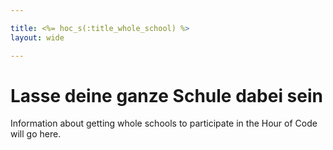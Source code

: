 ```yaml
---

title: <%= hoc_s(:title_whole_school) %>
layout: wide

---
```


# Lasse deine ganze Schule dabei sein

Information about getting whole schools to participate in the Hour of Code will go here.
